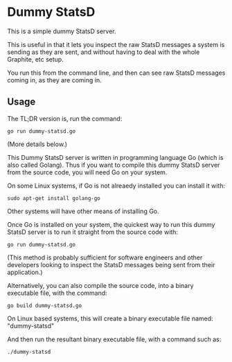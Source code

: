 # Dummy StatsD

This is a simple dummy StatsD server.

This is useful in that it lets you inspect the raw StatsD messages a system is sending as they are sent,
and without having to deal with the whole Graphite, etc setup.

You run this from the command line, and then can see raw StatsD messages coming in, as they are coming in.


## Usage

The TL;DR version is, run the command:

    go run dummy-statsd.go

(More details below.)

This Dummy StatsD server is written in programming language Go (which is also called Golang).
Thus if you want to compile this dummy StatsD server from the source code, you will need Go on your system.

On some Linux systems, if Go is not alreaedy installed you can install it with:

    sudo apt-get install golang-go

Other systems will have other means of installing Go.

Once Go is installed on your system, the quickest way to run this dummy StatsD server is to run it
straight from the source code with:

    go run dummy-statsd.go

(This method is probably sufficient for software engineers and other developers looking to inspect the StatsD
messages being sent from their application.)

Alternatively, you can also compile the source code, into a binary executable file, with the command:

    go build dummy-statsd.go

On Linux based systems, this will create a binary executable file named: "dummy-statsd"

And then run the resultant binary executable file, with a command such as:

    ./dummy-statsd

